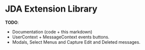 # JDA Extension Library

**TODO**:
- Documentation (code + this markdown)
- UserContext + MessageContext events buttons.
- Modals, Select Menus and Capture Edit and Deleted messages.